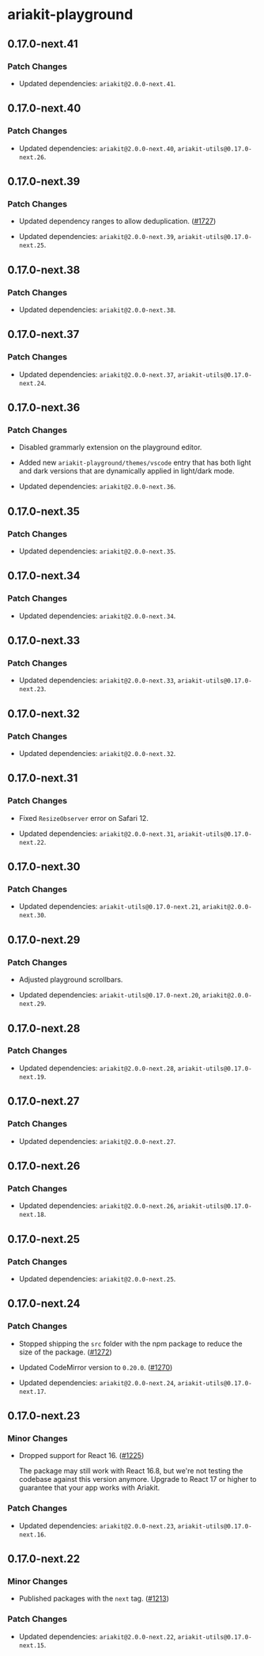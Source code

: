 # ariakit-playground

## 0.17.0-next.41

### Patch Changes

- Updated dependencies: `ariakit@2.0.0-next.41`.

## 0.17.0-next.40

### Patch Changes

- Updated dependencies: `ariakit@2.0.0-next.40`, `ariakit-utils@0.17.0-next.26`.

## 0.17.0-next.39

### Patch Changes

- Updated dependency ranges to allow deduplication. ([#1727](https://github.com/ariakit/ariakit/pull/1727))

- Updated dependencies: `ariakit@2.0.0-next.39`, `ariakit-utils@0.17.0-next.25`.

## 0.17.0-next.38

### Patch Changes

- Updated dependencies: `ariakit@2.0.0-next.38`.

## 0.17.0-next.37

### Patch Changes

- Updated dependencies: `ariakit@2.0.0-next.37`, `ariakit-utils@0.17.0-next.24`.

## 0.17.0-next.36

### Patch Changes

- Disabled grammarly extension on the playground editor.

* Added new `ariakit-playground/themes/vscode` entry that has both light and dark versions that are dynamically applied in light/dark mode.

* Updated dependencies: `ariakit@2.0.0-next.36`.

## 0.17.0-next.35

### Patch Changes

- Updated dependencies: `ariakit@2.0.0-next.35`.

## 0.17.0-next.34

### Patch Changes

- Updated dependencies: `ariakit@2.0.0-next.34`.

## 0.17.0-next.33

### Patch Changes

- Updated dependencies: `ariakit@2.0.0-next.33`, `ariakit-utils@0.17.0-next.23`.

## 0.17.0-next.32

### Patch Changes

- Updated dependencies: `ariakit@2.0.0-next.32`.

## 0.17.0-next.31

### Patch Changes

- Fixed `ResizeObserver` error on Safari 12.

- Updated dependencies: `ariakit@2.0.0-next.31`, `ariakit-utils@0.17.0-next.22`.

## 0.17.0-next.30

### Patch Changes

- Updated dependencies: `ariakit-utils@0.17.0-next.21`, `ariakit@2.0.0-next.30`.

## 0.17.0-next.29

### Patch Changes

- Adjusted playground scrollbars.

- Updated dependencies: `ariakit-utils@0.17.0-next.20`, `ariakit@2.0.0-next.29`.

## 0.17.0-next.28

### Patch Changes

- Updated dependencies: `ariakit@2.0.0-next.28`, `ariakit-utils@0.17.0-next.19`.

## 0.17.0-next.27

### Patch Changes

- Updated dependencies: `ariakit@2.0.0-next.27`.

## 0.17.0-next.26

### Patch Changes

- Updated dependencies: `ariakit@2.0.0-next.26`, `ariakit-utils@0.17.0-next.18`.

## 0.17.0-next.25

### Patch Changes

- Updated dependencies: `ariakit@2.0.0-next.25`.

## 0.17.0-next.24

### Patch Changes

- Stopped shipping the `src` folder with the npm package to reduce the size of the package. ([#1272](https://github.com/ariakit/ariakit/pull/1272))

- Updated CodeMirror version to `0.20.0`. ([#1270](https://github.com/ariakit/ariakit/pull/1270))

- Updated dependencies: `ariakit@2.0.0-next.24`, `ariakit-utils@0.17.0-next.17`.

## 0.17.0-next.23

### Minor Changes

- Dropped support for React 16. ([#1225](https://github.com/ariakit/ariakit/pull/1225))

  The package may still work with React 16.8, but we're not testing the codebase against this version anymore. Upgrade to React 17 or higher to guarantee that your app works with Ariakit.

### Patch Changes

- Updated dependencies: `ariakit@2.0.0-next.23`, `ariakit-utils@0.17.0-next.16`.

## 0.17.0-next.22

### Minor Changes

- Published packages with the `next` tag. ([#1213](https://github.com/ariakit/ariakit/pull/1213))

### Patch Changes

- Updated dependencies: `ariakit@2.0.0-next.22`, `ariakit-utils@0.17.0-next.15`.
